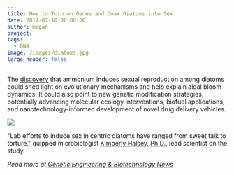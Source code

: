 ```yaml
---
title: How to Turn on Genes and Coax Diatoms into Sex
date: 2017-07-10 00:00:00
author: megan
project: 
tags:
  - DNA
image: /images/diatoms.jpg
large_header: false
---
```


<p>The <a href="http://journals.plos.org/plosone/article?id=10.1371/journal.pone.0181098" target="_blank">discovery</a> that ammonium induces sexual reproduction among diatoms could shed light on evolutionary mechanisms and help explain algal bloom dynamics. It could also point to new genetic modification strategies, potentially advancing molecular ecology interventions, biofuel applications, and nanotechnology-informed development of novel drug delivery vehicles.</p>

<p><img src="http://d8a.org/images/diatoms.jpg"></p>

<p>"Lab efforts to induce sex in centric diatoms have ranged from sweet talk to torture," quipped microbiologist <a href="http://microbiology.science.oregonstate.edu/content/dr-kimberly-halsey" target="_blank">Kimberly Halsey, Ph.D.</a>, lead scientist on the study.

<p><em>Read more at <a href="http://genengnews.com/gen-news-highlights/ammonium-an-aphrodisiac-for-supposedly-asexual-diatoms/81254628" target="_blank">Genetic Engineering &amp;
Biotechnology News</a></em></p>